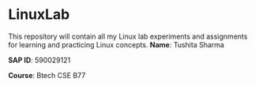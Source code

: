 # LinuxLab 
This repository will contain all my Linux lab experiments and assignments for learning and practicing Linux concepts.
**Name**: Tushita Sharma  

**SAP ID**: 590029121  

**Course**: Btech CSE B77


